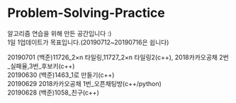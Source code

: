 # Problem-Solving-Practice
알고리즘 연습을 위해 만든 공간입니다 :)<br>
1일 1업데이트가 목표입니다.(20190712~20190716은 쉽니다)

20190701 (백준)11726_2×n 타일링,11727_2×n 타일링2(c++), 2018카카오공채 2번_실패율,3번_후보키(c++)<br>
20190630 (백준)1463_1로 만들기(c++)<br>
20190629 2018카카오공채 1번_오픈채팅방(c++/python)<br>
20190628 (백준)1058_친구(c++)<br>
